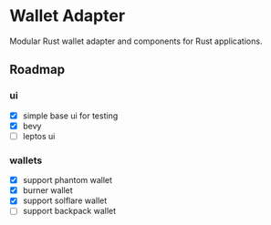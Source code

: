 # Wallet Adapter

Modular Rust wallet adapter and components for Rust applications.

## Roadmap

### ui
- [x] simple base ui for testing
- [x] bevy
- [ ] leptos ui

### wallets
- [x] support phantom wallet
- [x] burner wallet
- [x] support solflare wallet 
- [ ] support backpack wallet
